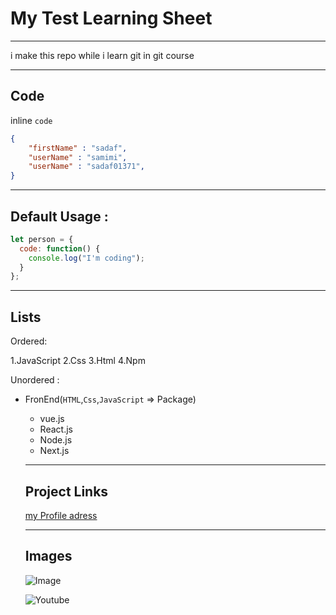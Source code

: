# My Test Learning Sheet
___
<!-- ## My Test Learning Sheet
### My Test Learning Sheet
#### My Test Learning Sheet
##### My Test Learning Sheet
###### My Test Learning Sheet -->
<p>i make this repo while i learn git in git course</p>

___

## Code 

inline  `code`

```json
{
    "firstName" : "sadaf",
    "userName" : "samimi",
    "userName" : "sadaf01371",
}

```
___

## Default Usage :
```javascript
let person = {
  code: function() {
    console.log("I'm coding");
  }
};
```

___

## Lists

Ordered:

1.JavaScript
2.Css
3.Html
4.Npm

Unordered :

- FronEnd(`HTML`,`Css`,`JavaScript` =>  Package)
    - vue.js
    - React.js
    - Node.js
    - Next.js

    ___

    ## Project Links

    [my Profile adress](https://github.com/Yasaman471)

    ___

    ## Images

    ![Image](img/images.png)

    ![Youtube](  https://img.shields.io/badge/YouTube-FF0000?style=for-the-badge&logo=youtube&logoColor=white)
